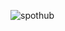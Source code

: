 
![spothub](https://user-images.githubusercontent.com/89993167/201531159-a8252de3-4a4d-48f5-97d5-8f13ccbcf464.png)
